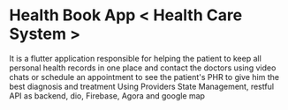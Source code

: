 # Health Book App < Health Care System >
It is a flutter application responsible for helping the patient to keep all personal health records in one place and contact the doctors using video chats or schedule an appointment to see the patient's PHR to give him the best diagnosis and treatment Using Providers State Management, restful API as backend, dio, Firebase, Agora and google map
